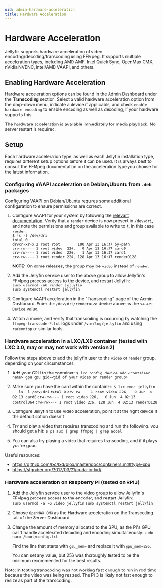 ```yaml
---
uid: admin-hardware-acceleration
title: Hardware Acceleration
---
```



# Hardware Acceleration

Jellyfin supports hardware acceleration of video encoding/decoding/transcoding using FFMpeg. It supports multiple acceleration types, including  AMD AMF, Intel Quick Sync, OpenMax OMX, nVidia NVENC, Intel/AMD VAAPI, and others.

## Enabling Hardware Acceleration

Hardware acceleration options can be found in the Admin Dashboard under the **Transcoding** section. Select a valid hardware acceleration option from the drop-down menu, indicate a device if applicable, and check `enable hardware encoding` to enable encoding as well as decoding, if your hardware supports this.

The hardware acceleration is available immediately for media playback. No server restart is required.

## Setup

Each hardware acceleration type, as well as each Jellyfin installation type, requires different setup options before it can be used. It is always best to consult the FFMpeg documentation on the acceleration type you choose for the latest information.

### Configuring VAAPI acceleration on Debian/Ubuntu from `.deb` packages

Configuring VAAPI on Debian/Ubuntu requires some additional configuration to ensure permissions are correct.

1. Configure VAAPI for your system by following the [relevant documentation](https://wiki.archlinux.org/index.php/Hardware_video_acceleration). Verify that a `render` device is now present in `/dev/dri`, and note the permissions and group available to write to it, in this case `render`:  
    `$ ls -l /dev/dri`  
    `total 0`  
    `drwxr-xr-x 2 root root        100 Apr 13 16:37 by-path`  
    `crw-rw---- 1 root video  226,   0 Apr 13 16:37 card0`  
    `crw-rw---- 1 root video  226,   1 Apr 13 16:37 card1`  
    `crw-rw---- 1 root render 226, 128 Apr 13 16:37 renderD128`  

    **NOTE:** On some releases, the group may be `video` instead of `render`.

2. Add the Jellyfin service user to the above group to allow Jellyfin's FFMpeg process access to the device, and restart Jellyfin:  
    `sudo usermod -aG render jellyfin`  
    `sudo systemctl restart jellyfin`  

3. Configure VAAPI acceleration in the "Transcoding" page of the Admin Dashboard. Enter the `/dev/dri/renderD128` device above as the `VA API Device` value.

4. Watch a movie, and verify that transcoding is occurring by watching the `ffmpeg-transcode-*.txt` logs under `/var/log/jellyfin` and using `radeontop` or similar tools.

### Hardware acceleration in a LXC/LXD container (tested with LXC 3.0, may or may not work with version 2)

Follow the steps above to add the jellyfin user to the `video` or `render` group, depending on your circumstances.

1. Add your GPU to the container:
    `$ lxc config device add <container name> gpu gpu gid=<gid of your video or render group>`

2. Make sure you have the card within the container:
    `$ lxc exec jellyfin -- ls -l /dev/dri`
    `total 0`
    `crw-rw---- 1 root video 226,   0 Jun  4 02:13 card0`
    `crw-rw---- 1 root video 226,   0 Jun  4 02:13 controlD64`
    `crw-rw---- 1 root video 226, 128 Jun  4 02:13 renderD128`

3. Configure Jellyfin to use video acceleration, point it at the right device if the default option doesn't

4. Try and play a video that requires transcoding and run the following, you should get a hit:
   `$ ps aux | grep ffmpeg | grep accel`

5. You can also try playing a video that requires transcoding, and if it plays you're good.

Useful resources:
- https://github.com/lxc/lxd/blob/master/doc/containers.md#type-gpu
- https://stgraber.org/2017/03/21/cuda-in-lxd/

### Hardware acceleration on Raspberry Pi (tested on RPi3)
1. Add the Jellyfin service user to the video group to allow Jellyfin's FFMpeg process access to the encoder, and restart Jellyfin:  
    `sudo usermod -a -G video jellyfin`
    `sudo systemctl restart jellyfin`   
2. Choose `OpenMAX OMX` as the Hardware acceleration on the Transcoding tab of the Server Dashboard
3. Change the amount of memory allocated to the GPU, as the Pi's GPU can't handle accelerated decoding and encoding simultaneously:
    `sudo nano /boot/config.txt`
    
    Find the line that starts with `gpu_mem=` and replace it with `gpu_mem=256`.
    
    You can set any value, but 256 was thoroughly tested to be the minimum recommended for the best results.

Note: In testing transcoding was not working fast enough to run in real time because the video was being resized. The Pi 3 is likely not fast enough to resize as part of the transcoding.
